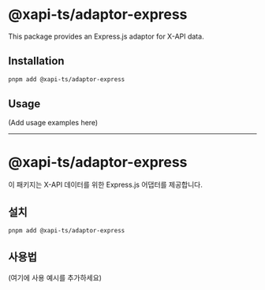 # @xapi-ts/adaptor-express

This package provides an Express.js adaptor for X-API data.

## Installation

```bash
pnpm add @xapi-ts/adaptor-express
```

## Usage

(Add usage examples here)

---

# @xapi-ts/adaptor-express

이 패키지는 X-API 데이터를 위한 Express.js 어댑터를 제공합니다.

## 설치

```bash
pnpm add @xapi-ts/adaptor-express
```

## 사용법

(여기에 사용 예시를 추가하세요)